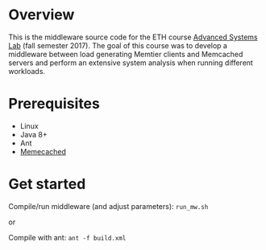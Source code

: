 # Overview
This is the middleware source code for the ETH course [Advanced Systems Lab](https://archive-systems.ethz.ch/courses/fall2017/asl) (fall semester 2017).
The goal of this course was to develop a middleware between load generating Memtier clients and Memcached servers and perform an extensive system analysis when running different workloads.

# Prerequisites
- Linux
- Java 8+
- Ant
- [Memecached](https://github.com/memcached/memcached/wiki/Install)

# Get started
Compile/run middleware (and adjust parameters): `run_mw.sh`

or

Compile with ant:  `ant -f build.xml`